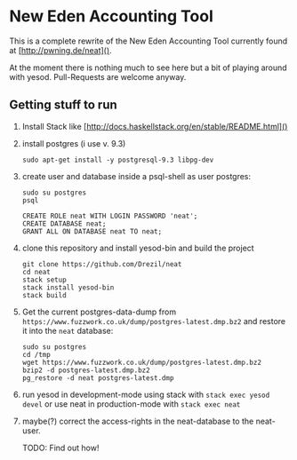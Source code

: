 # New Eden Accounting Tool

This is a complete rewrite of the New Eden Accounting Tool currently found at [http://pwning.de/neat]().

At the moment there is nothing much to see here but a bit of playing around with yesod. Pull-Requests are welcome anyway.

## Getting stuff to run

1. Install Stack like [http://docs.haskellstack.org/en/stable/README.html]()
2. install postgres (i use v. 9.3)

    ```{.bash}
    sudo apt-get install -y postgresql-9.3 libpg-dev
    ```

3. create user and database inside a psql-shell as user postgres:

    ```{.bash}
    sudo su postgres
    psql
    ```

    ```{.sql}
    CREATE ROLE neat WITH LOGIN PASSWORD 'neat';
    CREATE DATABASE neat;
    GRANT ALL ON DATABASE neat TO neat;
    ```
4. clone this repository and install yesod-bin and build the project

    ```{.bash}
    git clone https://github.com/Drezil/neat
    cd neat
    stack setup
    stack install yesod-bin
    stack build
    ```

7. Get the current postgres-data-dump from `https://www.fuzzwork.co.uk/dump/postgres-latest.dmp.bz2` and restore it into the `neat` database:

    ```{.bash}
    sudo su postgres
    cd /tmp
    wget https://www.fuzzwork.co.uk/dump/postgres-latest.dmp.bz2
    bzip2 -d postgres-latest.dmp.bz2
    pg_restore -d neat postgres-latest.dmp
    ```

8. run yesod in development-mode using stack with `stack exec yesod devel` or use neat in production-mode with `stack exec neat`

9. maybe(?) correct the access-rights in the neat-database to the neat-user.

    TODO: Find out how!
